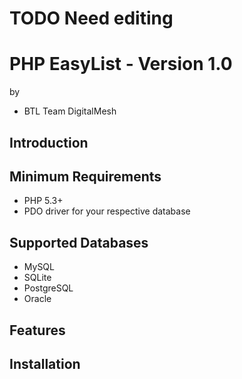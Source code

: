 # TODO Need editing


# PHP EasyList - Version 1.0 #

by

* BTL Team DigitalMesh

## Introduction ##


## Minimum Requirements ##

- PHP 5.3+
- PDO driver for your respective database

## Supported Databases ##

- MySQL
- SQLite
- PostgreSQL
- Oracle

## Features ##



## Installation ##




